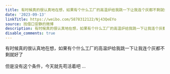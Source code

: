 ```yaml
---
title: 有时候真的很认真地在想，如果有个什么工厂的高温炉给我跳一下让我连个灰都不剩就好了但是没有这个条件，今天就先苟活着吧
date: '2023-09-13'
linkTitle: https://weibo.com/5878312122/Nj43QeEYo
source: 找借口安静的微博
description: 有时候真的很认真地在想，如果有个什么工厂的高温炉给我跳一下让我连个灰都不剩就好了<br><br>但是没有这个条件，今天就先苟活着吧  ...
disable_comments: true
---
```

有时候真的很认真地在想，如果有个什么工厂的高温炉给我跳一下让我连个灰都不剩就好了<br><br>但是没有这个条件，今天就先苟活着吧  ...